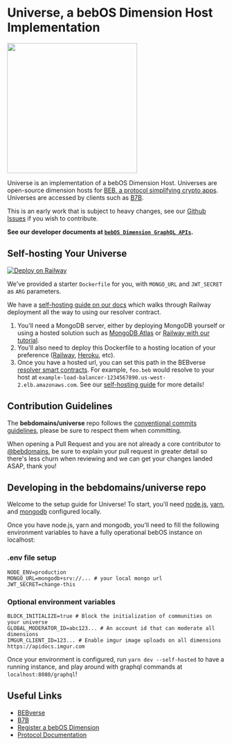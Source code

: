 # Universe, a bebOS Dimension Host Implementation

<img src="./.misc/header.png" width="300" />

Universe is an implementation of a bebOS Dimension Host. Universes are open-source dimension hosts for [BEB, a protocol simplifying crypto apps](https://docs.beb.domains). Universes are accessed by clients such as [B7B](https://github.com/bebdomains/b7b).

This is an early work that is subject to heavy changes, see our [Github Issues](https://github.com/bebdomains/dimension/issues) if you wish to contribute.

**See our developer documents at [`bebOS Dimension GraphQL APIs`](https://docs.beb.domains/developers).**

## Self-hosting Your Universe

[![Deploy on Railway](https://railway.app/button.svg)](https://railway.app/new/template/_1eUPs)

We've provided a starter `Dockerfile` for you, with `MONGO_URL` and `JWT_SECRET` as `ARG` parameters.

We have a [self-hosting guide on our docs](https://docs.beb.domains/selfhosting) which walks through Railway deployment all the way to using our resolver contract.

1. You'll need a MongoDB server, either by deploying MongoDB yourself or using a hosted solution such as [MongoDB Atlas](https://www.mongodb.com/cloud/atlas) or [Railway with our tutorial](https://docs.beb.domains/selfhosting).
2. You'll also need to deploy this Dockerfile to a hosting location of your preference ([Railway](https://railway.app), [Heroku](https://www.heroku.com/), etc).
3. Once you have a hosted url, you can set this path in the BEBverse [resolver smart contracts](https://github.com/bebdomains/contracts). For example, `foo.beb` would resolve to your host at `example-load-balancer-1234567890.us-west-2.elb.amazonaws.com`. See our [self-hosting guide](https://docs.beb.domains/selfhosting#configuring-the-resolver-contract) for more details!

## Contribution Guidelines

The **bebdomains/universe** repo follows the [conventional commits guidelines](https://www.conventionalcommits.org/en/v1.0.0/#summary), please be sure to respect them when committing.

When opening a Pull Request and you are not already a core contributor to [@bebdomains](https://github.com/bebdomains), be sure to explain your pull request in greater detail so there's less churn when reviewing and we can get your changes landed ASAP, thank you!

## Developing in the bebdomains/universe repo

Welcome to the setup guide for Universe! To start, you'll need [node.js](https://github.com/nvm-sh/nvm), [yarn](https://classic.yarnpkg.com/lang/en/docs/install/#mac-stable), and [mongodb](https://www.mongodb.com/docs/manual/tutorial/install-mongodb-on-os-x/) configured locally.

Once you have node.js, yarn and mongodb, you'll need to fill the following environment variables to have a fully operational bebOS instance on localhost:

### .env file setup

```
NODE_ENV=production
MONGO_URL=mongodb+srv://... # your local mongo url
JWT_SECRET=change-this
```

### Optional environment variables

```
BLOCK_INITIALIZE=true # Block the initialization of communities on your universe
GLOBAL_MODERATOR_ID=abc123... # An account id that can moderate all dimensions
IMGUR_CLIENT_ID=123... # Enable imgur image uploads on all dimensions https://apidocs.imgur.com
```

Once your environment is configured, run `yarn dev --self-hosted` to have a running instance, and play around with graphql commands at `localhost:8080/graphql`!

## Useful Links

- [BEBverse](https://beb.xyz)
- [B7B](https://b7b.xyz)
- [Register a bebOS Dimension](https://beb.domains)
- [Protocol Documentation](https://docs.beb.domains)

